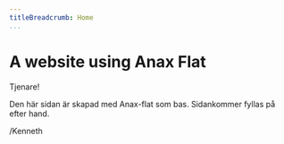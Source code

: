 ```yaml
---
titleBreadcrumb: Home
...
```

A website using Anax Flat
===============================

Tjenare!  

Den här sidan är skapad med Anax-flat som bas. Sidankommer fyllas på efter hand.  

/Kenneth
